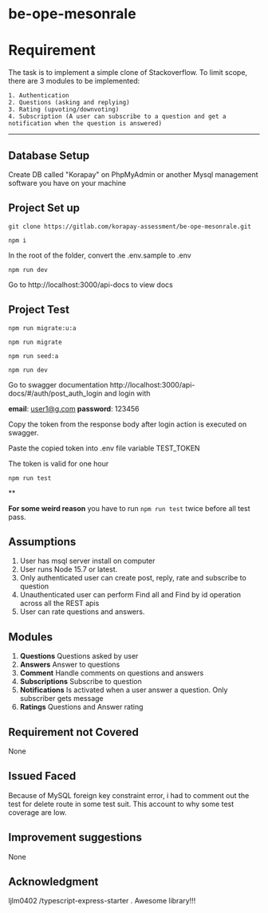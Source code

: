 # be-ope-mesonrale

# Requirement

The task is to implement a simple clone of Stackoverflow. To limit
scope, there are 3 modules to be implemented:
```
1. Authentication
2. Questions (asking and replying)
3. Rating (upvoting/downvoting)
4. Subscription (A user can subscribe to a question and get a
notification when the question is answered)
```
***

## Database Setup
Create DB called "Korapay" on PhpMyAdmin or another Mysql management software you have on your machine

## Project Set up
`git clone https://gitlab.com/korapay-assessment/be-ope-mesonrale.git`

`npm i`

 In the root of the folder, convert the .env.sample to .env 

`npm run dev`

Go to http://localhost:3000/api-docs to view docs

## Project Test
`npm run migrate:u:a`

`npm run migrate`

`npm run seed:a`

`npm run dev`

 
 Go to swagger documentation  http://localhost:3000/api-docs/#/auth/post_auth_login    and login with

  **email**: user1@g.com 
  **password**: 123456

  Copy the token from the response body after login action is executed on swagger.
  
  Paste the copied token  into .env file variable TEST_TOKEN

  The token is valid for one hour

 `npm run test`

 **

 **For some weird reason**  you have to run `npm run test` twice before all test pass.
## Assumptions
1. User has msql server install on computer
2. User runs Node 15.7 or latest.
3. Only authenticated user can create post, reply, rate and subscribe to question
4. Unauthenticated user can perform Find all and Find by id operation across all the REST apis
5. User can rate questions and answers.

## Modules
1. **Questions** Questions asked by user
2. **Answers** Answer to questions
3. **Comment** Handle comments on questions and answers
4. **Subscriptions** Subscribe to question 
5. **Notifications** Is activated when a user answer a question. Only subscriber gets message
6. **Ratings** Questions and Answer rating

## Requirement not Covered
None

## Issued Faced
Because of MySQL foreign key constraint error, i had to comment out the test for delete route in some test suit. This account to why some test coverage are low. 

## Improvement suggestions
None


## Acknowledgment
 ljlm0402 /typescript-express-starter . Awesome library!!!


